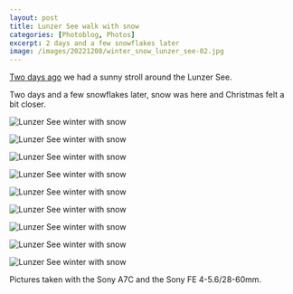 ```yaml
---
layout: post
title: Lunzer See walk with snow 
categories: [Photoblog, Photos]
excerpt: 2 days and a few snowflakes later
image: /images/20221208/winter_snow_lunzer_see-02.jpg
---
```


[Two days ago](..7lunzer_see_winter_walk) we had a sunny stroll around the Lunzer See.

Two days and a few snowflakes later, snow was here and Christmas felt a bit closer.

![Lunzer See winter with snow](../images/20221208/winter_snow_lunzer_see-01.jpg)

![Lunzer See winter with snow](../images/20221208/winter_snow_lunzer_see-20.jpg)

![Lunzer See winter with snow](../images/20221208/winter_snow_lunzer_see-03.jpg)

![Lunzer See winter with snow](../images/20221208/winter_snow_lunzer_see-04.jpg)

![Lunzer See winter with snow](../images/20221208/winter_snow_lunzer_see-05.jpg)

![Lunzer See winter with snow](../images/20221208/winter_snow_lunzer_see-06.jpg)

![Lunzer See winter with snow](../images/20221208/winter_snow_lunzer_see-07.jpg)

![Lunzer See winter with snow](../images/20221208/winter_snow_lunzer_see-08.jpg)

![Lunzer See winter with snow](../images/20221208/winter_snow_lunzer_see-09.jpg)

Pictures taken with the Sony A7C and the Sony FE 4-5.6/28-60mm.
